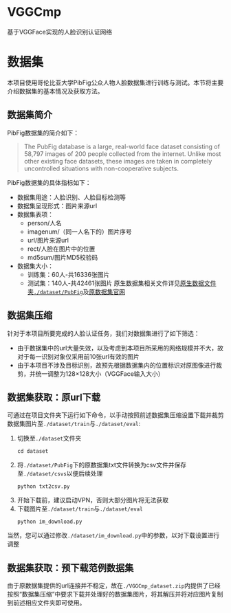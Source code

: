 # VGGCmp
 基于VGGFace实现的人脸识别认证网络

# 数据集
本项目使用哥伦比亚大学PibFig公众人物人脸数据集进行训练与测试。本节将主要介绍数据集的基本情况及获取方法。

## 数据集简介
PibFig数据集的简介如下：
> The PubFig database is a large, real-world face dataset consisting of 58,797 images of 200 people collected from the internet. Unlike most other existing face datasets, these images are taken in completely uncontrolled situations with non-cooperative subjects. 

PibFig数据集的具体指标如下：
- 数据集用途：人脸识别、人脸目标检测等
- 数据集呈现形式：图片来源url
- 数据集表项：
  - person/人名
  - imagenum/（同一人名下的）图片序号
  - url/图片来源url
  - rect/人脸在图片中的位置
  - md5sum/图片MD5校验码
- 数据集大小：
  - 训练集：60人-共16336张图片
  - 测试集：140人-共42461张图片
原生数据集相关文件详见[原生数据文件夹`./dataset/PubFig`](./dataset/PubFig)及[原数据集官网](https://www.cs.columbia.edu/CAVE/databases/pubfig/download/)

## 数据集压缩
针对于本项目所要完成的人脸认证任务，我们对数据集进行了如下筛选：
- 由于数据集中的url大量失效，以及考虑到本项目所采用的网络规模并不大，故对于每一识别对象仅采用前10张url有效的图片
- 由于本项目不涉及目标识别，故预先根据数据集内的位置标识对原图像进行裁剪，并统一调整为128×128大小（VGGFace输入大小）

## 数据集获取：原url下载
可通过在项目文件夹下运行如下命令，以手动按照前述数据集压缩设置下载并裁剪数据集图片至`./dataset/train`与`./dataset/eval`:
1. 切换至`./dataset`文件夹
   ```
   cd dataset
   ```
2. 将`./dataset/PubFig`下的原数据集txt文件转换为csv文件并保存至`./dataset/csvs`以便后续处理
   ```
   python txt2csv.py
   ```
3. 开始下载前，建议启动VPN，否则大部分图片将无法获取
4. 下载图片至`./dataset/train`与`./dataset/eval`
   ```
   python im_download.py
   ```
当然，您可以通过修改`./dataset/im_download.py`中的参数，以对下载设置进行调整

## 数据集获取：预下载范例数据集
由于原数据集提供的url连接并不稳定，故在`./VGGCmp_dataset.zip`内提供了已经按照“数据集压缩”中要求下载并处理好的数据集图片，将其解压并将对应图片复制到前述相应文件夹即可使用。